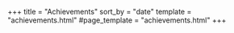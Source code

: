 +++
title = "Achievements"
sort_by = "date"
template = "achievements.html"
#page_template = "achievements.html"
+++
